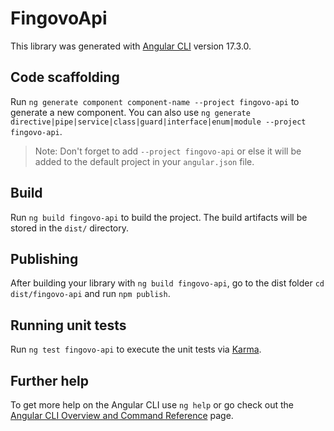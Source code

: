 # FingovoApi

This library was generated with [Angular CLI](https://github.com/angular/angular-cli) version 17.3.0.

## Code scaffolding

Run `ng generate component component-name --project fingovo-api` to generate a new component. You can also use `ng generate directive|pipe|service|class|guard|interface|enum|module --project fingovo-api`.
> Note: Don't forget to add `--project fingovo-api` or else it will be added to the default project in your `angular.json` file. 

## Build

Run `ng build fingovo-api` to build the project. The build artifacts will be stored in the `dist/` directory.

## Publishing

After building your library with `ng build fingovo-api`, go to the dist folder `cd dist/fingovo-api` and run `npm publish`.

## Running unit tests

Run `ng test fingovo-api` to execute the unit tests via [Karma](https://karma-runner.github.io).

## Further help

To get more help on the Angular CLI use `ng help` or go check out the [Angular CLI Overview and Command Reference](https://angular.io/cli) page.
